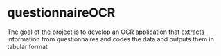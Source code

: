 # questionnaireOCR

The goal of the project is to develop an OCR application that extracts information from questionnaires and codes the data and outputs them in tabular format